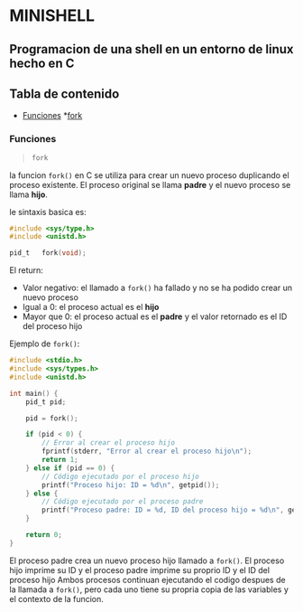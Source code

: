 # MINISHELL

## Programacion de una shell en un entorno de linux hecho en C

## Tabla de contenido
* [Funciones](#Funciones)
    *[fork](*fork)

### Funciones
>```c
>fork
>```
la funcion `fork()` en C se utiliza para crear un nuevo proceso duplicando el proceso 
existente. 
El proceso original se llama **padre** y el nuevo proceso se llama **hijo**.

le sintaxis basica es:
```c
#include <sys/type.h>
#include <unistd.h>

pid_t   fork(void);
```
El return:

- Valor negativo: el llamado a `fork()` ha fallado y no se ha podido crear un nuevo proceso
- Igual a 0: el proceso actual es el **hijo**
- Mayor que 0: el proceso actual es el **padre** y el valor retornado es el ID del proceso 
hijo

Ejemplo de `fork()`:
```c
#include <stdio.h>
#include <sys/types.h>
#include <unistd.h>

int main() {
    pid_t pid;

    pid = fork();

    if (pid < 0) {
        // Error al crear el proceso hijo
        fprintf(stderr, "Error al crear el proceso hijo\n");
        return 1;
    } else if (pid == 0) {
        // Código ejecutado por el proceso hijo
        printf("Proceso hijo: ID = %d\n", getpid());
    } else {
        // Código ejecutado por el proceso padre
        printf("Proceso padre: ID = %d, ID del proceso hijo = %d\n", getpid(), pid);
    }

    return 0;
}
```
El proceso padre crea un nuevo proceso hijo llamado a `fork()`.
El proceso hijo imprime su ID y el proceso padre imprime su proprio ID y el ID del proceso hijo
Ambos procesos continuan ejecutando el codigo despues de la llamada a `fork()`, pero cada uno tiene su propria
copia de las variables y el contexto de la funcion.
